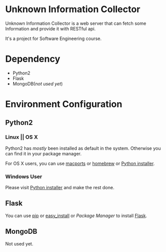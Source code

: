 Unknown Information Collector
=============================

  Unknown Information Collector is a web server that can fetch some Information and provide it with RESTful api.

  It's a project for Software Engineering course.

Dependency
==========

  + Python2
  + Flask
  + MongoDB(*not used yet*)

Environment Configuration
=========================

Python2
-------

### Linux || OS X ###

  Python2 has *mostly* been installed as default in the system.
  Otherwise you can find it in your package manager.

  For OS X users, you can use [macports](http://www.macports.org/) or [homebrew](http://brew.sh/) or [Python installer](http://www.python.org/getit/). 

### Windows User ###

  Please visit [Python installer](http://www.python.org/getit/) and make the rest done.

Flask
-----

  You can use [pip](http://www.pip-installer.org/en/latest/) or [easy_install](https://pypi.python.org/pypi/setuptools) or *Package Manager* to install [Flask](http://flask.pocoo.org/).


MongoDB
-------

  Not used yet.

